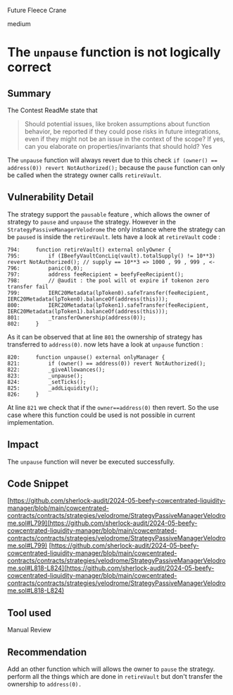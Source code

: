 Future Fleece Crane

medium

# The `unpause` function is not logically correct

## Summary
The Contest ReadMe state that
> Should potential issues, like broken assumptions about function behavior, be reported if they could pose risks in future integrations, even if they might not be an issue in the context of the scope? If yes, can you elaborate on properties/invariants that should hold?
>Yes

The `unpause` function will always revert due to this check `if (owner() == address(0)) revert NotAuthorized();` because the `pause` function can only be called when the strategy owner calls `retireVault`. 

## Vulnerability Detail
The strategy support the `pausable` feature , which allows the owner of strategy to `pause` and `unpause` the strategy. However in the `StrategyPassiveManagerVelodrome` the only instance where the strategy can be `paused` is inside the `retireVault`. lets have a look at `retireVault` code :
```solidity
794:     function retireVault() external onlyOwner {
795:         if (IBeefyVaultConcLiq(vault).totalSupply() != 10**3) revert NotAuthorized(); // supply == 10**3 => 1000 , 99 , 999 , <-
796:         panic(0,0);
797:         address feeRecipient = beefyFeeRecipient();
798:         // @audit : the pool will ot expire if tokenon zero transfer fail
799:         IERC20Metadata(lpToken0).safeTransfer(feeRecipient, IERC20Metadata(lpToken0).balanceOf(address(this)));
800:         IERC20Metadata(lpToken1).safeTransfer(feeRecipient, IERC20Metadata(lpToken1).balanceOf(address(this)));
801:         _transferOwnership(address(0));
802:     }
```
As it can be observed that at line `801` the ownership of strategy has transferred to `address(0)`.  now lets have a look at `unpause` function :
```solidity
820:     function unpause() external onlyManager {
821:         if (owner() == address(0)) revert NotAuthorized();
822:         _giveAllowances();
823:         _unpause();
824:         _setTicks();
825:         _addLiquidity();
826:     }
```
At line `821` we check that if the `owner==address(0)` then revert.  So the use case where this function could be used is not possible in current implementation.

## Impact
The `unpause` function will never be executed successfully. 

## Code Snippet
[https://github.com/sherlock-audit/2024-05-beefy-cowcentrated-liquidity-manager/blob/main/cowcentrated-contracts/contracts/strategies/velodrome/StrategyPassiveManagerVelodrome.sol#L799](https://github.com/sherlock-audit/2024-05-beefy-cowcentrated-liquidity-manager/blob/main/cowcentrated-contracts/contracts/strategies/velodrome/StrategyPassiveManagerVelodrome.sol#L799)
[https://github.com/sherlock-audit/2024-05-beefy-cowcentrated-liquidity-manager/blob/main/cowcentrated-contracts/contracts/strategies/velodrome/StrategyPassiveManagerVelodrome.sol#L818-L824](https://github.com/sherlock-audit/2024-05-beefy-cowcentrated-liquidity-manager/blob/main/cowcentrated-contracts/contracts/strategies/velodrome/StrategyPassiveManagerVelodrome.sol#L818-L824)

## Tool used

Manual Review

## Recommendation
Add an other function which will allows the owner to `pause` the strategy. perform all the things which are done in `retireVault` but don't transfer the ownership to `address(0).`
